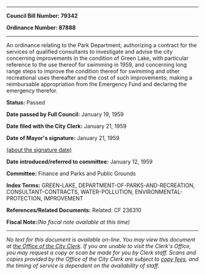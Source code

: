

********

**Council Bill Number: 79342**
   
**Ordinance Number: 87888**
********

 An ordinance relating to the Park Department; authorizing a contract for the services of qualified consultants to investigate and advise the city concerning improvements in the condition of Green Lake, with particular reference to the use thereof for swimming in 1959, and concerning long range steps to improve the condition thereof for swimming and other recreational uses thereafter and the cost of such improvements; making a reimbursable appropriation from the Emergency Fund and declaring the emergency therefor.

**Status:** Passed
   
**Date passed by Full Council:** January 19, 1959
   
**Date filed with the City Clerk:** January 21, 1959
   
**Date of Mayor's signature:** January 21, 1959
   
[(about the signature date)](/~public/approvaldate.htm)
   
   
   
**Date introduced/referred to committee:** January 12, 1959
   
**Committee:** Finance and Parks and Public Grounds
   
   
**Index Terms:** GREEN-LAKE, DEPARTMENT-OF-PARKS-AND-RECREATION, CONSULTANT-CONTRACTS, WATER-POLLUTION, ENVIRONMENTAL-PROTECTION, IMPROVEMENT

**References/Related Documents:** Related: CF 236310

**Fiscal Note:**_(No fiscal note available at this time)_
********

_No text for this document is available on-line. You may view this document at [the Office of the City Clerk](http://www.seattle.gov/leg/clerk/contactUs.htm). If you are unable to visit the Clerk's Office, you may request a copy or scan be made for you by Clerk staff. Scans and copies provided by the Office of the City Clerk are subject to [copy fees](http://clerk.seattle.gov/~public/clerkfees.htm), and the timing of service is dependent on the availability of staff._

